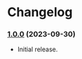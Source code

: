 # Changelog

### [1.0.0](https://github.com/jendave/starsmith-expanded-oracles/commits/main) (2023-09-30)

* Initial release.

